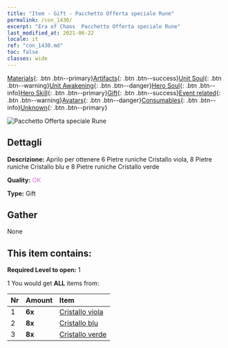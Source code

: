 ```yaml
---
title: "Item - Gift - Pacchetto Offerta speciale Rune"
permalink: /con_1430/
excerpt: "Era of Chaos  Pacchetto Offerta speciale Rune"
last_modified_at: 2021-06-22
locale: it
ref: "con_1430.md"
toc: false
classes: wide
---
```

 [Materials](/ItemsIT/){: .btn .btn--primary}[Artifacts](/ItemsIT/Artifacts/){: .btn .btn--success}[Unit Soul](/ItemsIT/UnitSoul/){: .btn .btn--warning}[Unit Awakening](/ItemsIT/UnitAwakening/){: .btn .btn--danger}[Hero Soul](/ItemsIT/HeroSoul/){: .btn .btn--info}[Hero Skill](/ItemsIT/HeroSkill/){: .btn .btn--primary}[Gift](/ItemsIT/Gift/){: .btn .btn--success}[Event related](/ItemsIT/Events/){: .btn .btn--warning}[Avatars](/ItemsIT/Avatars/){: .btn .btn--danger}[Consumables](/ItemsIT/Consumables/){: .btn .btn--info}[Unknown](/ItemsIT/Unknown/){: .btn .btn--primary}

 ![Pacchetto Offerta speciale Rune](/images/t/i_907025.png)

## Dettagli
 **Descrizione:** Aprilo per ottenere 6 Pietre runiche Cristallo viola, 8 Pietre runiche Cristallo blu e 8 Pietre runiche Cristallo verde

 **Quality:** <span style="color: #DA70D6">OK</span>

 **Type:** Gift

## Gather

  None

## This item contains:

 **Required Level to open:** 1

 1 You would get **ALL** items  from:

  | Nr | Amount |     Item    |
  |:---|:-------|:------------|
  | 1 |  **6x** | [Cristallo viola](/ItemsIT/con_720/) |  | 
  | 2 |  **8x** | [Cristallo blu](/ItemsIT/con_716/) |  | 
  | 3 |  **8x** | [Cristallo verde](/ItemsIT/con_711/) |  | 

